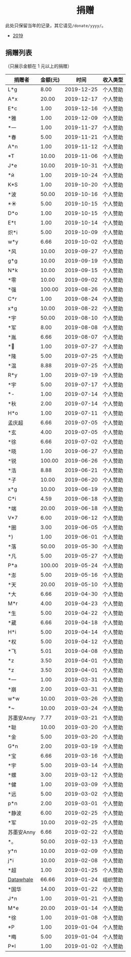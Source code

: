 # <center>捐赠<center>

此处只保留当年的记录，其它请见`/donate/yyyy/`。

+ [2019](/donate/2019/)

## 捐赠列表

（只展示金额在 1 元以上的捐赠）

| 捐赠者 | 金额(元) | 时间| 收入类型 |
| --- | --- | --- | --- |
| L\*g                 |    8.00 | 2019-12-25 | 个人赞助 |
| A\*x                 |   20.00 | 2019-12-17 | 个人赞助 |
| E\*c                 |    1.00 | 2019-12-16 | 个人赞助 |
| \*雅                 |    1.00 | 2019-12-09 | 个人赞助 |
| \*一                 |    1.00 | 2019-11-27 | 个人赞助 |
| \*春                 |    5.00 | 2019-11-21 | 个人赞助 |
| A\*n                 |    1.00 | 2019-11-12 | 个人赞助 |
| \*T                  |   10.00 | 2019-11-06 | 个人赞助 |
| J\*e                 |   10.00 | 2019-10-31 | 个人赞助 |
| \*й                  |    1.00 | 2019-10-24 | 个人赞助 |
| K\*S                 |    1.00 | 2019-10-20 | 个人赞助 |
| \*波                 |   50.00 | 2019-10-16 | 个人赞助 |
| \*☀                 |    5.00 | 2019-10-15 | 个人赞助 |
| D\*o                 |    1.00 | 2019-10-15 | 个人赞助 |
| E\*t                 |    1.00 | 2019-10-14 | 个人赞助 |
| 炽\*i                |    5.00 | 2019-10-09 | 个人赞助 |
| w\*y                 |    6.66 | 2019-10-02 | 个人赞助 |
| \*风                 |   10.00 | 2019-09-27 | 个人赞助 |
| g\*g                 |   10.00 | 2019-09-19 | 个人赞助 |
| N\*k                 |   10.00 | 2019-09-15 | 个人赞助 |
| \*零                 |   10.00 | 2019-09-02 | 个人赞助 |
| \*强                 |  100.00 | 2019-08-26 | 个人赞助 |
| C\*r                 |    1.00 | 2019-08-24 | 个人赞助 |
| x\*g                 |   10.00 | 2019-08-22 | 个人赞助 |
| \*宇                 |   50.00 | 2019-08-10 | 个人赞助 |
| \*军                 |    8.00 | 2019-08-08 | 个人赞助 |
| \*胤                 |    6.66 | 2019-08-07 | 个人赞助 |
| \*🍁                 |    1.00 | 2019-07-27 | 个人赞助 |
| \*隆                 |    5.00 | 2019-07-25 | 个人赞助 |
| \*温                 |    8.88 | 2019-07-25 | 个人赞助 |
| R\*y                 |    1.00 | 2019-07-19 | 个人赞助 |
| \*宇                 |    5.00 | 2019-07-17 | 个人赞助 |
| \*-                  |    1.00 | 2019-07-14 | 个人赞助 |
| \*秋                 |    2.00 | 2019-07-14 | 个人赞助 |
| H\*o                 |    1.00 | 2019-07-11 | 个人赞助 |
| 孟庆超               |    6.66 | 2019-07-05 | 个人赞助 |
| \*玄                 |    4.00 | 2019-07-05 | 个人赞助 |
| \*徐                 |    6.66 | 2019-07-02 | 个人赞助 |
| \*晓                 |    1.00 | 2019-06-27 | 个人赞助 |
| \*锐                 |  100.00 | 2019-06-26 | 个人赞助 |
| \*浩                 |    8.88 | 2019-06-21 | 个人赞助 |
| \*子                 |   10.00 | 2019-06-20 | 个人赞助 |
| x\*g                 |   10.00 | 2019-06-19 | 个人赞助 |
| C\*i                 |    4.59 | 2019-06-18 | 个人赞助 |
| \*端                 |   20.00 | 2019-06-18 | 个人赞助 |
| V\*7                 |    6.00 | 2019-06-12 | 个人赞助 |
| \*圈                 |    3.00 | 2019-06-05 | 个人赞助 |
| \*)                  |    1.00 | 2019-06-01 | 个人赞助 |
| \*落                 |   50.00 | 2019-05-30 | 个人赞助 |
| \*凡                 |    5.00 | 2019-05-27 | 个人赞助 |
| P\*a                 |  100.00 | 2019-05-24 | 个人赞助 |
| \*澎                 |    5.00 | 2019-05-16 | 个人赞助 |
| \*天                 |   20.00 | 2019-05-10 | 个人赞助 |
| \*大                 |    6.66 | 2019-04-30 | 个人赞助 |
| M\*r                 |    4.00 | 2019-04-23 | 个人赞助 |
| \*生                 |    5.00 | 2019-04-22 | 个人赞助 |
| \*葳                 |    6.66 | 2019-04-18 | 个人赞助 |
| H\*i                 |    5.00 | 2019-04-14 | 个人赞助 |
| \*权                 |    5.00 | 2019-04-12 | 个人赞助 |
| \*飞                 |    5.01 | 2019-04-08 | 个人赞助 |
| \*z                  |    3.50 | 2019-04-01 | 个人赞助 |
| \*z                  |    3.50 | 2019-04-01 | 个人赞助 |
| \*一                 |    1.00 | 2019-03-31 | 个人赞助 |
| \*崩                 |    2.00 | 2019-03-31 | 个人赞助 |
| w\*w                 |   10.00 | 2019-03-26 | 个人赞助 |
| \*~                  |   10.00 | 2019-03-24 | 个人赞助 |
| 苏墨安Anny           |    7.77 | 2019-03-21 | 个人赞助 |
| \*聪                 |   10.00 | 2019-03-20 | 个人赞助 |
| \*金                 |    5.00 | 2019-03-20 | 个人赞助 |
| G\*n                 |    2.00 | 2019-03-19 | 个人赞助 |
| \*宝                 |    6.66 | 2019-03-16 | 个人赞助 |
| \*宇                 |    5.00 | 2019-03-14 | 个人赞助 |
| \*螺                 |    3.00 | 2019-03-12 | 个人赞助 |
| \*健                 |    1.00 | 2019-03-09 | 个人赞助 |
| \*远                 |    5.00 | 2019-03-02 | 个人赞助 |
| p\*n                 |    2.00 | 2019-03-01 | 个人赞助 |
| \*静波               |    6.00 | 2019-02-25 | 个人赞助 |
| \*军                 |   10.00 | 2019-02-25 | 个人赞助 |
| 苏墨安Anny           |    6.66 | 2019-02-22 | 个人赞助 |
| \*。                 |   50.00 | 2019-02-13 | 个人赞助 |
| y\*n                 |   10.00 | 2019-02-09 | 个人赞助 |
| j\*i                 |   10.00 | 2019-02-08 | 个人赞助 |
| \*超                 |    1.00 | 2019-01-25 | 个人赞助 |
| [Datawhale](https://datawhale.club) |   66.66 | 2019-01-24 | 组织赞助 |
| \*国华               |   14.00 | 2019-01-22 | 个人赞助 |
| J\*n                 |    1.00 | 2019-01-21 | 个人赞助 |
| M\*e                 |   20.00 | 2019-01-14 | 个人赞助 |
| \*徐                 |    1.00 | 2019-01-08 | 个人赞助 |
| \*P                  |    1.00 | 2019-01-04 | 个人赞助 |
| \*晦                 |    5.00 | 2019-01-04 | 个人赞助 |
| P\*I                 |    1.00 | 2019-01-02 | 个人赞助 |
